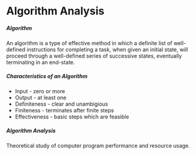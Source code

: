 # Algorithm Analysis

##### Algorithm
An algorithm is a type of effective method in which a definite list of well-defined instructions for completing a task, when given an initial state, will proceed through a well-defined series of successive states, eventually terminating in an end-state.

##### Characteristics of an Algorithm
* Input - zero or more
* Output - at least one
* Definiteness - clear and unambigious
* Finiteness - terminates after finite steps
* Effectiveness - basic steps which are feasible

##### Algorithm Analysis

Theoretical study of computer program performance and resource usage.